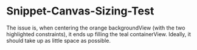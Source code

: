 # Snippet-Canvas-Sizing-Test

The issue is, when centering the orange backgroundView (with the two highlighted constraints), it ends up filling the teal containerView. Ideally, it should take up as little space as possible.
